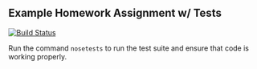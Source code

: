 ## Example Homework Assignment w/ Tests

[![Build Status](https://travis-ci.org/PGE323M/test_assignment.svg?branch=master)](https://travis-ci.org/PGE323M/test_assignment)

Run the command `nosetests` to run the test suite and ensure that code is working properly.
